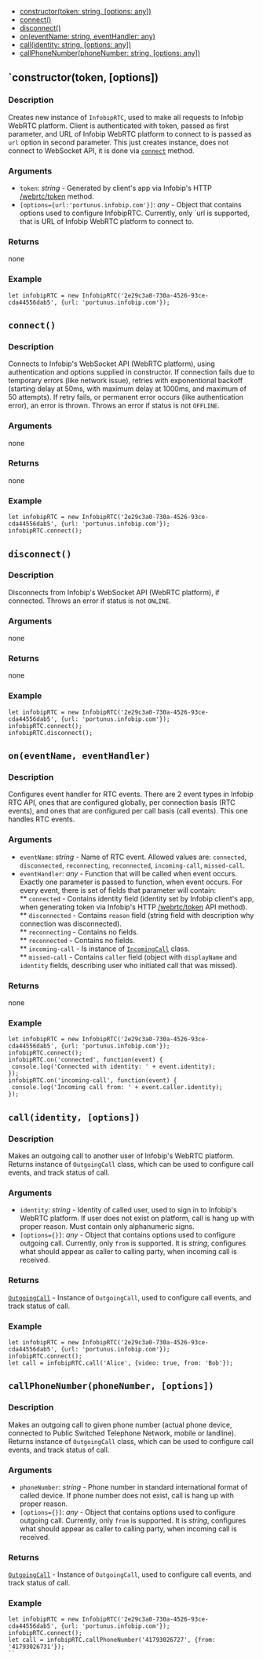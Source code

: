 * [constructor(token: string, [options: any])](#constructor)
* [connect()](#connect)
* [disconnect()](#disconnect)
* [on(eventName: string, eventHandler: any)](#on)
* [call(identity: string, [options: any])](#call)
* [callPhoneNumber(phoneNumber: string, [options: any])](#callPhoneNumber)

<a name="constructor"></a>
## `constructor(token, [options])

### Description
Creates new instance of `InfobipRTC`, used to make all requests to Infobip WebRTC platform. Client is authenticated with token, passed as first parameter, and URL of Infobip WebRTC platform to connect to is passed as `url` option in second parameter. This just creates instance, does not connect to WebSocket API, it is done via [`connect`](#connect) method.

### Arguments
* `token`: *string* - Generated by client's app via Infobip's HTTP [/webrtc/token](https://ibdemo.readme.io/v1.0/docs/generate-token) method.
* `[options={url:'portunus.infobip.com'}]`: *any* - Object that contains options used to configure InfobipRTC. Currently, only `url is supported, that is URL of Infobip WebRTC platform to connect to.

### Returns
none

### Example
```
let infobipRTC = new InfobipRTC('2e29c3a0-730a-4526-93ce-cda44556dab5', {url: 'portunus.infobip.com'});
```

<a name="connect"></a>
## `connect()`

### Description
Connects to Infobip's WebSocket API (WebRTC platform), using authentication and options supplied in constructor. If connection fails due to temporary errors (like network issue), retries with exponentional backoff (starting delay at 50ms, with maximum delay at 1000ms, and maximum of 50 attempts). If retry fails, or permanent error occurs (like authentication error), an error is thrown. Throws an error if status is not `OFFLINE`.

### Arguments
none

### Returns
none

### Example

```
let infobipRTC = new InfobipRTC('2e29c3a0-730a-4526-93ce-cda44556dab5', {url: 'portunus.infobip.com'});
infobipRTC.connect();
```

<a name="disconnect"></a>
## `disconnect()`

### Description
Disconnects from Infobip's WebSocket API (WebRTC platform), if connected. Throws an error if status is not `ONLINE`.

### Arguments
none

### Returns
none

### Example

```
let infobipRTC = new InfobipRTC('2e29c3a0-730a-4526-93ce-cda44556dab5', {url: 'portunus.infobip.com'});
infobipRTC.connect();
infobipRTC.disconnect();
```

<a name="on"></a>
## `on(eventName, eventHandler)`

### Description
Configures event handler for RTC events. There are 2 event types in Infobip RTC API, ones that are configured globally, per connection basis (RTC events), and ones that are configured per call basis (call events). This one handles RTC events.

### Arguments
* `eventName`: *string* - Name of RTC event. Allowed values are: `connected`, `disconnected`, `reconnecting`, `reconnected`, `incoming-call`, `missed-call`.
* `eventHandler`: *any* - Function that will be called when event occurs. Exactly one parameter is passed to function, when event occurs. For every event, there is set of fields that parameter will contain:  
** `connected` - Contains identity field (identity set by Infobip client's app, when generating token via Infobip's HTTP [/webrtc/token](https://ibdemo.readme.io/v1.0/docs/generate-token) API method).  
** `disconnected` - Contains `reason` field (string field with description why connection was disconnected).  
** `reconnecting` - Contains no fields.  
** `reconnected` - Contains no fields.  
** `incoming-call` - Is instance of [`IncomingCall`](./IncomingCall) class.  
** `missed-call` - Contains `caller` field (object with `displayName` and `identity` fields, describing user who initiated call that was missed).  

### Returns
none

### Example

```
let infobipRTC = new InfobipRTC('2e29c3a0-730a-4526-93ce-cda44556dab5', {url: 'portunus.infobip.com'});
infobipRTC.connect();
infobipRTC.on('connected', function(event) {
 console.log('Connected with identity: ' + event.identity);
});
infobipRTC.on('incoming-call', function(event) {
 console.log('Incoming call from: ' + event.caller.identity);
});
```

<a name="call"></a>
## `call(identity, [options])`

### Description
Makes an outgoing call to another user of Infobip's WebRTC platform. Returns instance of `OutgoingCall` class, which can be used to configure call events, and track status of call.

### Arguments
* `identity`: *string* - Identity of called user, used to sign in to Infobip's WebRTC platform. If user does not exist on platform, call is hang up with proper reason. Must contain only alphanumeric signs.
* `[options={}]`: *any* - Object that contains options used to configure outgoing call. Currently, only `from` is supported. It is *string*, configures what should appear as caller to calling party, when incoming call is received.

### Returns

[`OutgoingCall`](./OutgoingCall) - Instance of `OutgoingCall`, used to configure call events, and track status of call.

### Example
```
let infobipRTC = new InfobipRTC('2e29c3a0-730a-4526-93ce-cda44556dab5', {url: 'portunus.infobip.com'});
infobipRTC.connect();
let call = infobipRTC.call('Alice', {video: true, from: 'Bob'});
```

<a name="callPhoneNumber"></a>
## `callPhoneNumber(phoneNumber, [options])`

### Description
Makes an outgoing call to given phone number (actual phone device, connected to Public Switched Telephone Network, mobile or landline). Returns instance of `OutgoingCall` class, which can be used to configure call events, and track status of call.

### Arguments

* `phoneNumber`: *string* - Phone number in standard international format of called device. If phone number does not exist, call is hang up with proper reason.
* `[options={}]`: *any* - Object that contains options used to configure outgoing call. Currently, only `from` is supported. It is *string*, configures what should appear as caller to calling party, when incoming call is received.

### Returns
[`OutgoingCall`](./OutgoingCall) - Instance of `OutgoingCall`, used to configure call events, and track status of call.

### Example

```
let infobipRTC = new InfobipRTC('2e29c3a0-730a-4526-93ce-cda44556dab5', {url: 'portunus.infobip.com'});
infobipRTC.connect();
let call = infobipRTC.callPhoneNumber('41793026727', {from: '41793026731'});
``